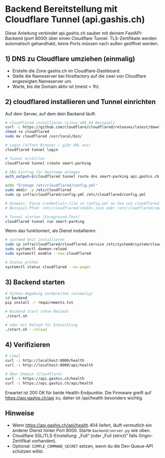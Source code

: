 # Backend Bereitstellung mit Cloudflare Tunnel (api.gashis.ch)

Diese Anleitung verbindet api.gashis.ch sauber mit deinem FastAPI-Backend (port 8000) über einen Cloudflare Tunnel. TLS-Zertifikate werden automatisch gehandhabt, keine Ports müssen nach außen geöffnet werden.

## 1) DNS zu Cloudflare umziehen (einmalig)
- Erstelle die Zone gashis.ch im Cloudflare-Dashboard.
- Stelle die Nameserver bei Hostfactory auf die zwei von Cloudflare angezeigten Nameserver um.
- Warte, bis die Domain aktiv ist (meist < 1h).

## 2) cloudflared installieren und Tunnel einrichten
Auf dem Server, auf dem dein Backend läuft:

```bash
# cloudflared installieren (Linux x86_64 Beispiel)
curl -L https://github.com/cloudflare/cloudflared/releases/latest/download/cloudflared-linux-amd64 -o cloudflared
chmod +x cloudflared
sudo mv cloudflared /usr/local/bin/

# Login (öffnet Browser / gibt URL aus)
cloudflared tunnel login

# Tunnel erstellen
cloudflared tunnel create smart-parking

# DNS-Eintrag für Hostname anlegen
auth_output=$(cloudflared tunnel route dns smart-parking api.gashis.ch || true)

echo "Erzeuge /etc/cloudflared/config.yml"
sudo mkdir -p /etc/cloudflared
sudo cp infra/cloudflared/config.yml /etc/cloudflared/config.yml

# Hinweis: Passe credentials-file in config.yml an die von cloudflared erstellte smart-parking.json an
# Beispiel-Pfad: /etc/cloudflared/<UUID>.json oder /etc/cloudflared/smart-parking.json

# Tunnel starten (Foreground-Test)
cloudflared tunnel run smart-parking
```

Wenn das funktioniert, als Dienst installieren:

```bash
# systemd Unit installieren
sudo cp infra/cloudflared/cloudflared.service /etc/systemd/system/cloudflared.service
sudo systemctl daemon-reload
sudo systemctl enable --now cloudflared

# Status prüfen
systemctl status cloudflared --no-pager
```

## 3) Backend starten

```bash
# Python-Umgebung vorbereiten (einmalig)
cd backend
pip install -r requirements.txt

# Backend start (ohne Reload)
./start.sh

# oder mit Reload für Entwicklung
./start.sh --reload
```

## 4) Verifizieren

```bash
# Lokal
curl -i http://localhost:8000/health
curl -i http://localhost:8000/api/health

# Über Domain (Cloudflare)
curl -i https://api.gashis.ch/health
curl -i https://api.gashis.ch/api/health
```

Erwartet ist 200 OK für beide Health-Endpunkte. Die Firmware greift auf https://api.gashis.ch/api zu, daher ist /api/health besonders wichtig.

## Hinweise
- Wenn https://api.gashis.ch/api/health 404 liefert, läuft vermutlich ein anderer Dienst hinter Port 8000. Starte `backend/server.py` wie oben.
- Cloudflare SSL/TLS-Einstellung: „Full“ (oder „Full (strict)“ falls Origin-Zertifikat vorhanden).
- Optional: `SIMPLE_COMMAND_SECRET` setzen, wenn du die Dev-Queue-API schützen willst.
